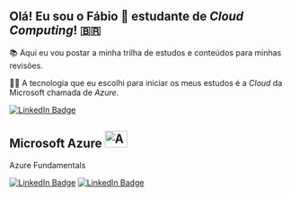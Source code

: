 ## Olá! Eu sou o Fábio 👋 estudante de *Cloud Computing*! :brazil:

📚 Aqui eu vou postar a minha trilha de estudos e conteúdos para minhas revisões. 

👨‍💻 A tecnologia que eu escolhi para iniciar os meus estudos é a *Cloud* da Microsoft chamada de *Azure*.

[![LinkedIn Badge](https://img.shields.io/badge/LinkedIn-0A66C2?style=for-the-badge&logo=LinkedIn)](https://www.linkedin.com/in/faabiobatista/)

## Microsoft Azure <img alt="Azure" height="30" width="40" src="https://cdn.jsdelivr.net/gh/devicons/devicon/icons/azure/azure-original.svg" />
Azure Fundamentals

[![LinkedIn Badge](https://img.shields.io/badge/AZ-900-0078D4?style=for-the-badge&logo=Azure)](https://www.linkedin.com/in/faabiobatista/)
[![LinkedIn Badge](https://img.shields.io/badge/⏳-Estudando-yellow?style=for-the-badge&logo=Azure)](https://www.linkedin.com/in/faabiobatista/)

<!-- [![Fábio Batista GitHub stats](https://github-readme-stats.vercel.app/api?username=ofabiobatista&show_icons=true&count_private=true&theme=dark)](https://github.com/anuraghazra/github-readme-stats) -->
